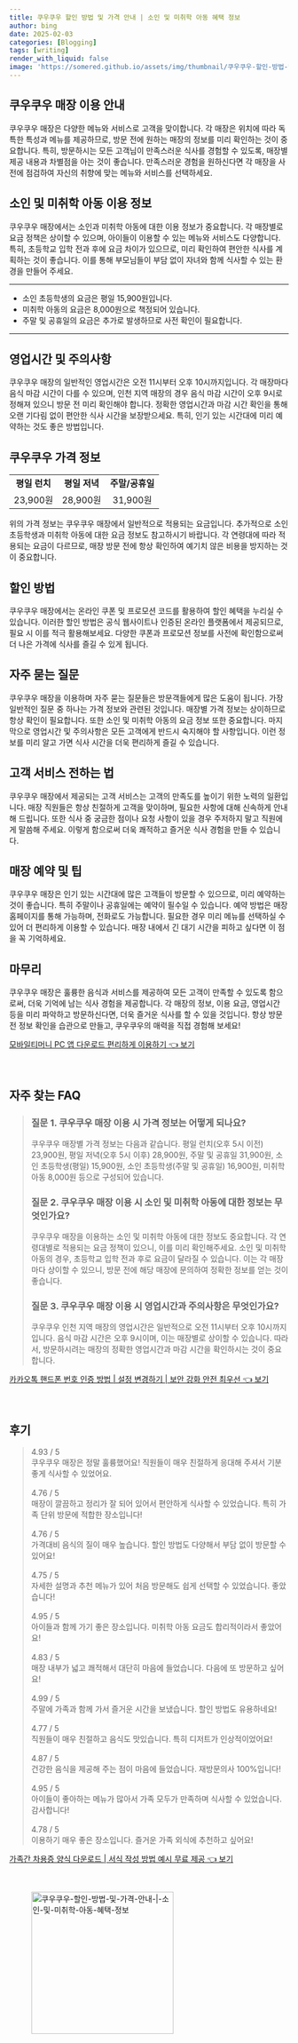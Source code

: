 ```yaml
---
title: 쿠우쿠우 할인 방법 및 가격 안내 | 소인 및 미취학 아동 혜택 정보
author: bing
date: 2025-02-03
categories: [Blogging]
tags: [writing]
render_with_liquid: false
image: 'https://somered.github.io/assets/img/thumbnail/쿠우쿠우-할인-방법-및-가격-안내-|-소인-및-미취학-아동-혜택-정보.webp'
---
```



<h2 id='매장 이용 안내'>쿠우쿠우 매장 이용 안내</h2>

<p>쿠우쿠우 매장은 다양한 메뉴와 서비스로 고객을 맞이합니다. 각 매장은 위치에 따라 독특한 특성과 메뉴를 제공하므로, 방문 전에 원하는 매장의 정보를 미리 확인하는 것이 중요합니다. 특히, 방문하시는 모든 고객님이 만족스러운 식사를 경험할 수 있도록, 매장별 제공 내용과 차별점을 아는 것이 좋습니다. 만족스러운 경험을 원하신다면 각 매장을 사전에 점검하여 자신의 취향에 맞는 메뉴와 서비스를 선택하세요.</p>

<h2 id='소인 및 아동 이용 정보'>소인 및 미취학 아동 이용 정보</h2>

<p>쿠우쿠우 매장에서는 소인과 미취학 아동에 대한 이용 정보가 중요합니다. 각 매장별로 요금 정책은 상이할 수 있으며, 아이들이 이용할 수 있는 메뉴와 서비스도 다양합니다. 특히, 초등학교 입학 전과 후에 요금 차이가 있으므로, 미리 확인하여 편안한 식사를 계획하는 것이 좋습니다. 이를 통해 부모님들이 부담 없이 자녀와 함께 식사할 수 있는 환경을 만들어 주세요.</p>

<hr />

<ul>
    <li>소인 초등학생의 요금은 평일 15,900원입니다.</li>
    <li>미취학 아동의 요금은 8,000원으로 책정되어 있습니다.</li>
    <li>주말 및 공휴일의 요금은 추가로 발생하므로 사전 확인이 필요합니다.</li>
</ul>

<hr />

<h2 id='영업시간 및 주의사항'>영업시간 및 주의사항</h2>

<p>쿠우쿠우 매장의 일반적인 영업시간은 오전 11시부터 오후 10시까지입니다. 각 매장마다 음식 마감 시간이 다를 수 있으며, 인천 지역 매장의 경우 음식 마감 시간이 오후 9시로 정해져 있으니 방문 전 미리 확인해야 합니다. 정확한 영업시간과 마감 시간 확인을 통해 오랜 기다림 없이 편안한 식사 시간을 보장받으세요. 특히, 인기 있는 시간대에 미리 예약하는 것도 좋은 방법입니다.</p>

<h2 id='쿠우쿠우 가격 정보'>쿠우쿠우 가격 정보</h2>

<table>
    <tr>
        <td style="text-align: center; height: 17px;"><b>평일 런치</b></td>
        <td style="text-align: center; height: 17px;"><b>평일 저녁</b></td>
        <td style="text-align: center; height: 17px;"><b>주말/공휴일</b></td>
    </tr>
    <tr>
        <td style="text-align: center; height: 17px;">23,900원</td>
        <td style="text-align: center; height: 17px;">28,900원</td>
        <td style="text-align: center; height: 17px;">31,900원</td>
    </tr>
</table>

<p>위의 가격 정보는 쿠우쿠우 매장에서 일반적으로 적용되는 요금입니다. 추가적으로 소인 초등학생과 미취학 아동에 대한 요금 정보도 참고하시기 바랍니다. 각 연령대에 따라 적용되는 요금이 다르므로, 매장 방문 전에 항상 확인하여 예기치 않은 비용을 방지하는 것이 중요합니다.</p>

<h2 id='할인 방법'>할인 방법</h2>

<p>쿠우쿠우 매장에서는 온라인 쿠폰 및 프로모션 코드를 활용하여 할인 혜택을 누리실 수 있습니다. 이러한 할인 방법은 공식 웹사이트나 인증된 온라인 플랫폼에서 제공되므로, 필요 시 이를 적극 활용해보세요. 다양한 쿠폰과 프로모션 정보를 사전에 확인함으로써 더 나은 가격에 식사를 즐길 수 있게 됩니다.</p>

<h2 id='자주 묻는 질문'>자주 묻는 질문</h2>

<p>쿠우쿠우 매장을 이용하며 자주 묻는 질문들은 방문객들에게 많은 도움이 됩니다. 가장 일반적인 질문 중 하나는 가격 정보와 관련된 것입니다. 매장별 가격 정보는 상이하므로 항상 확인이 필요합니다. 또한 소인 및 미취학 아동의 요금 정보 또한 중요합니다. 마지막으로 영업시간 및 주의사항은 모든 고객에게 반드시 숙지해야 할 사항입니다. 이런 정보를 미리 알고 가면 식사 시간을 더욱 편리하게 즐길 수 있습니다.</p>

<h2 id='고객 서비스 전하는 법'>고객 서비스 전하는 법</h2>

<p>쿠우쿠우 매장에서 제공되는 고객 서비스는 고객의 만족도를 높이기 위한 노력의 일환입니다. 매장 직원들은 항상 친절하게 고객을 맞이하며, 필요한 사항에 대해 신속하게 안내해 드립니다. 또한 식사 중 궁금한 점이나 요청 사항이 있을 경우 주저하지 말고 직원에게 말씀해 주세요. 이렇게 함으로써 더욱 쾌적하고 즐거운 식사 경험을 만들 수 있습니다.</p>

<h2 id='매장 예약 및 팁'>매장 예약 및 팁</h2>

<p>쿠우쿠우 매장은 인기 있는 시간대에 많은 고객들이 방문할 수 있으므로, 미리 예약하는 것이 좋습니다. 특히 주말이나 공휴일에는 예약이 필수일 수 있습니다. 예약 방법은 매장 홈페이지를 통해 가능하며, 전화로도 가능합니다. 필요한 경우 미리 메뉴를 선택하실 수 있어 더 편리하게 이용할 수 있습니다. 매장 내에서 긴 대기 시간을 피하고 싶다면 이 점을 꼭 기억하세요.</p>

<h2 id='마무리'>마무리</h2>

<p>쿠우쿠우 매장은 훌륭한 음식과 서비스를 제공하여 모든 고객이 만족할 수 있도록 함으로써, 더욱 기억에 남는 식사 경험을 제공합니다. 각 매장의 정보, 이용 요금, 영업시간 등을 미리 파악하고 방문하신다면, 더욱 즐거운 식사를 할 수 있을 것입니다. 항상 방문 전 정보 확인을 습관으로 만들고, 쿠우쿠우의 매력을 직접 경험해 보세요!</p>


<p><a class="click-button" title="모바일티머니 PC 앱 다운로드 편리하게 이용하기" href="https://somered.github.io/posts/%EB%AA%A8%EB%B0%94%EC%9D%BC%ED%8B%B0%EB%A8%B8%EB%8B%88-PC-%EC%95%B1-%EB%8B%A4%EC%9A%B4%EB%A1%9C%EB%93%9C-%ED%8E%B8%EB%A6%AC%ED%95%98%EA%B2%8C-%EC%9D%B4%EC%9A%A9%ED%95%98%EA%B8%B0/" rel="dofollow">모바일티머니 PC 앱 다운로드 편리하게 이용하기 👈 보기</a></p><br>
<h2 id='자주_찾는_FAQ'>자주 찾는 FAQ</h2>
<div itemscope="" itemtype="https://schema.org/FAQPage"> 
<blockquote> 
<div itemscope="" itemprop="mainEntity" itemtype="https://schema.org/Question"> 
<h3 itemprop="name">질문 1. 쿠우쿠우 매장 이용 시 가격 정보는 어떻게 되나요?</h3> 
<div itemscope="" itemprop="acceptedAnswer" itemtype="https://schema.org/Answer"> 
<span itemprop="text"> 
<p>쿠우쿠우 매장별 가격 정보는 다음과 같습니다. 평일 런치(오후 5시 이전) 23,900원, 평일 저녁(오후 5시 이후) 28,900원, 주말 및 공휴일 31,900원, 소인 초등학생(평일) 15,900원, 소인 초등학생(주말 및 공휴일) 16,900원, 미취학 아동 8,000원 등으로 구성되어 있습니다.</p> 
</span> 
</div> 
</div> 

<div itemscope="" itemprop="mainEntity" itemtype="https://schema.org/Question"> 
<h3 itemprop="name">질문 2. 쿠우쿠우 매장 이용 시 소인 및 미취학 아동에 대한 정보는 무엇인가요?</h3> 
<div itemscope="" itemprop="acceptedAnswer" itemtype="https://schema.org/Answer"> 
<span itemprop="text"> 
<p>쿠우쿠우 매장을 이용하는 소인 및 미취학 아동에 대한 정보도 중요합니다. 각 연령대별로 적용되는 요금 정책이 있으니, 이를 미리 확인해주세요. 소인 및 미취학 아동의 경우, 초등학교 입학 전과 후로 요금이 달라질 수 있습니다. 이는 각 매장마다 상이할 수 있으니, 방문 전에 해당 매장에 문의하여 정확한 정보를 얻는 것이 좋습니다.</p> 
</span> 
</div> 
</div> 

<div itemscope="" itemprop="mainEntity" itemtype="https://schema.org/Question"> 
<h3 itemprop="name">질문 3. 쿠우쿠우 매장 이용 시 영업시간과 주의사항은 무엇인가요?</h3> 
<div itemscope="" itemprop="acceptedAnswer" itemtype="https://schema.org/Answer"> 
<span itemprop="text"> 
<p>쿠우쿠우 인천 지역 매장의 영업시간은 일반적으로 오전 11시부터 오후 10시까지입니다. 음식 마감 시간은 오후 9시이며, 이는 매장별로 상이할 수 있습니다. 따라서, 방문하시려는 매장의 정확한 영업시간과 마감 시간을 확인하시는 것이 중요합니다.</p> 
</span> 
</div> 
</div> 

</blockquote> 
</div>
<p><a class="click-button" title="카카오톡 핸드폰 번호 인증 방법 | 설정 변경하기 | 보안 강화 안전 최우선" href="https://somered.github.io/posts/%EC%B9%B4%EC%B9%B4%EC%98%A4%ED%86%A1-%ED%95%B8%EB%93%9C%ED%8F%B0-%EB%B2%88%ED%98%B8-%EC%9D%B8%EC%A6%9D-%EB%B0%A9%EB%B2%95-%EC%84%A4%EC%A0%95-%EB%B3%80%EA%B2%BD%ED%95%98%EA%B8%B0-%EB%B3%B4%EC%95%88-%EA%B0%95%ED%99%94-%EC%95%88%EC%A0%84-%EC%B5%9C%EC%9A%B0%EC%84%A0/" rel="dofollow">카카오톡 핸드폰 번호 인증 방법 | 설정 변경하기 | 보안 강화 안전 최우선 👈 보기</a></p><br>
<h2 id='후기'>후기</h2>
<div itemscope itemtype="https://schema.org/Product">
  <blockquote>
  <div itemprop="review" itemscope itemtype="https://schema.org/Review">
      <div itemprop="reviewRating" itemscope itemtype="https://schema.org/Rating"> <span itemprop="ratingValue">4.93</span> / <span itemprop="bestRating">5</span> </div>
      <span itemprop="reviewBody">쿠우쿠우 매장은 정말 훌륭했어요! 직원들이 매우 친절하게 응대해 주셔서 기분 좋게 식사할 수 있었어요.</span>
  </div>
  <br>
  <div itemprop="review" itemscope itemtype="https://schema.org/Review">
      <div itemprop="reviewRating" itemscope itemtype="https://schema.org/Rating"> <span itemprop="ratingValue">4.76</span> / <span itemprop="bestRating">5</span> </div>
      <span itemprop="reviewBody">매장이 깔끔하고 정리가 잘 되어 있어서 편안하게 식사할 수 있었습니다. 특히 가족 단위 방문에 적합한 장소입니다!</span>
  </div>
  <br>
  <div itemprop="review" itemscope itemtype="https://schema.org/Review">
      <div itemprop="reviewRating" itemscope itemtype="https://schema.org/Rating"> <span itemprop="ratingValue">4.76</span> / <span itemprop="bestRating">5</span> </div>
      <span itemprop="reviewBody">가격대비 음식의 질이 매우 높습니다. 할인 방법도 다양해서 부담 없이 방문할 수 있어요!</span>
  </div>
  <br>
  <div itemprop="review" itemscope itemtype="https://schema.org/Review">
      <div itemprop="reviewRating" itemscope itemtype="https://schema.org/Rating"> <span itemprop="ratingValue">4.75</span> / <span itemprop="bestRating">5</span> </div>
      <span itemprop="reviewBody">자세한 설명과 추천 메뉴가 있어 처음 방문해도 쉽게 선택할 수 있었습니다. 좋았습니다!</span>
  </div>
  <br>
  <div itemprop="review" itemscope itemtype="https://schema.org/Review">
      <div itemprop="reviewRating" itemscope itemtype="https://schema.org/Rating"> <span itemprop="ratingValue">4.95</span> / <span itemprop="bestRating">5</span> </div>
      <span itemprop="reviewBody">아이들과 함께 가기 좋은 장소입니다. 미취학 아동 요금도 합리적이라서 좋았어요!</span>
  </div>
  <br>
  <div itemprop="review" itemscope itemtype="https://schema.org/Review">
      <div itemprop="reviewRating" itemscope itemtype="https://schema.org/Rating"> <span itemprop="ratingValue">4.83</span> / <span itemprop="bestRating">5</span> </div>
      <span itemprop="reviewBody">매장 내부가 넓고 쾌적해서 대단히 마음에 들었습니다. 다음에 또 방문하고 싶어요!</span>
  </div>
  <br>
  <div itemprop="review" itemscope itemtype="https://schema.org/Review">
      <div itemprop="reviewRating" itemscope itemtype="https://schema.org/Rating"> <span itemprop="ratingValue">4.99</span> / <span itemprop="bestRating">5</span> </div>
      <span itemprop="reviewBody">주말에 가족과 함께 가서 즐거운 시간을 보냈습니다. 할인 방법도 유용하네요!</span>
  </div>
  <br>
  <div itemprop="review" itemscope itemtype="https://schema.org/Review">
      <div itemprop="reviewRating" itemscope itemtype="https://schema.org/Rating"> <span itemprop="ratingValue">4.77</span> / <span itemprop="bestRating">5</span> </div>
      <span itemprop="reviewBody">직원들이 매우 친절하고 음식도 맛있습니다. 특히 디저트가 인상적이었어요!</span>
  </div>
  <br>
  <div itemprop="review" itemscope itemtype="https://schema.org/Review">
      <div itemprop="reviewRating" itemscope itemtype="https://schema.org/Rating"> <span itemprop="ratingValue">4.87</span> / <span itemprop="bestRating">5</span> </div>
      <span itemprop="reviewBody">건강한 음식을 제공해 주는 점이 마음에 들었습니다. 재방문의사 100%입니다!</span>
  </div>
  <br>
  <div itemprop="review" itemscope itemtype="https://schema.org/Review">
      <div itemprop="reviewRating" itemscope itemtype="https://schema.org/Rating"> <span itemprop="ratingValue">4.95</span> / <span itemprop="bestRating">5</span> </div>
      <span itemprop="reviewBody">아이들이 좋아하는 메뉴가 많아서 가족 모두가 만족하며 식사할 수 있었습니다. 감사합니다!</span>
  </div>
  <br>
  <div itemprop="review" itemscope itemtype="https://schema.org/Review">
      <div itemprop="reviewRating" itemscope itemtype="https://schema.org/Rating"> <span itemprop="ratingValue">4.78</span> / <span itemprop="bestRating">5</span> </div>
      <span itemprop="reviewBody">이용하기 매우 좋은 장소입니다. 즐거운 가족 외식에 추천하고 싶어요!</span>
  </div>
  </blockquote>
</div>
<p><a class="click-button" title="가족간 차용증 양식 다운로드 | 서식 작성 방법 예시 무료 제공" href="https://somered.github.io/posts/%EA%B0%80%EC%A1%B1%EA%B0%84-%EC%B0%A8%EC%9A%A9%EC%A6%9D-%EC%96%91%EC%8B%9D-%EB%8B%A4%EC%9A%B4%EB%A1%9C%EB%93%9C-%EC%84%9C%EC%8B%9D-%EC%9E%91%EC%84%B1-%EB%B0%A9%EB%B2%95-%EC%98%88%EC%8B%9C-%EB%AC%B4%EB%A3%8C-%EC%A0%9C%EA%B3%B5/" rel="dofollow">가족간 차용증 양식 다운로드 | 서식 작성 방법 예시 무료 제공 👈 보기</a></p><br>
<figure class="image"><img src="https://somered.github.io/assets/img/thumbnail/쿠우쿠우-할인-방법-및-가격-안내-|-소인-및-미취학-아동-혜택-정보.webp" alt="쿠우쿠우-할인-방법-및-가격-안내-|-소인-및-미취학-아동-혜택-정보" width="256" height="256"></figure>